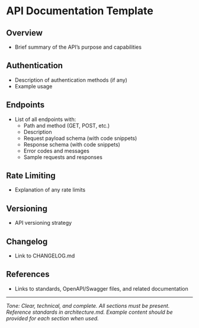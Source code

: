 # API Documentation Template

## Overview
- Brief summary of the API’s purpose and capabilities

## Authentication
- Description of authentication methods (if any)
- Example usage

## Endpoints
- List of all endpoints with:
  - Path and method (GET, POST, etc.)
  - Description
  - Request payload schema (with code snippets)
  - Response schema (with code snippets)
  - Error codes and messages
  - Sample requests and responses

## Rate Limiting
- Explanation of any rate limits

## Versioning
- API versioning strategy

## Changelog
- Link to CHANGELOG.md

## References
- Links to standards, OpenAPI/Swagger files, and related documentation

---

*Tone: Clear, technical, and complete. All sections must be present. Reference standards in architecture.md. Example content should be provided for each section when used.*
